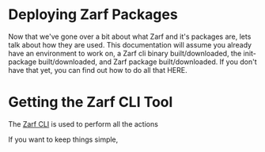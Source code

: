 # Deploying Zarf Packages


Now that we've gone over a bit about what Zarf and it's packages are, lets talk about how they are used. This documentation will assume you already have an environment to work on, a Zarf cli binary built/downloaded, the init-package built/downloaded, and Zarf package built/downloaded. If you don't have that yet, you can find out how to do all that HERE.




# Getting the Zarf CLI Tool
The [Zarf CLI](../the-zarf-cli/the-zarf-cli) is used to perform all the actions 

If you want to keep things simple, 